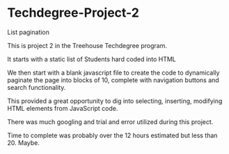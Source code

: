 # Techdegree-Project-2
List pagination

This is project 2 in the Treehouse Techdegree program.

It starts with a static list of Students hard coded into HTML

We then start with a blank javascript file to create the code to dynamically paginate the page into blocks of 10, complete with
navigation buttons and search functionality. 

This provided a great opportunity to dig into selecting, inserting, modifying HTML elements from JavaScript code.

There was much googling and trial and error utilized during this project.

Time to complete was probably over the 12 hours estimated but less than 20. Maybe.

